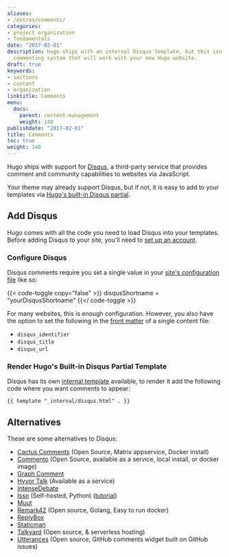 ```yaml
---
aliases:
- /extras/comments/
categories:
- project organization
- fundamentals
date: "2017-02-01"
description: Hugo ships with an internal Disqus template, but this isn't the only
  commenting system that will work with your new Hugo website.
draft: true
keywords:
- sections
- content
- organization
linktitle: Comments
menu:
  docs:
    parent: content-management
    weight: 140
publishdate: "2017-02-01"
title: Comments
toc: true
weight: 140
---
```


Hugo ships with support for [Disqus](https://disqus.com/), a third-party service that provides comment and community capabilities to websites via JavaScript.

Your theme may already support Disqus, but if not, it is easy to add to your templates via [Hugo's built-in Disqus partial][disquspartial].

## Add Disqus

Hugo comes with all the code you need to load Disqus into your templates. Before adding Disqus to your site, you'll need to [set up an account][disqussetup].

### Configure Disqus

Disqus comments require you set a single value in your [site's configuration file][configuration] like so:

{{< code-toggle copy="false" >}}
disqusShortname = "yourDisqusShortname"
{{</ code-toggle >}}

For many websites, this is enough configuration. However, you also have the option to set the following in the [front matter][] of a single content file:

* `disqus_identifier`
* `disqus_title`
* `disqus_url`

### Render Hugo's Built-in Disqus Partial Template

Disqus has its own [internal template](https://gohugo.io/templates/internal/#disqus) available, to render it add the following code where you want comments to appear:

```go-html-template
{{ template "_internal/disqus.html" . }}
```

## Alternatives

These are some alternatives to Disqus:

* [Cactus Comments](https://cactus.chat/docs/integrations/hugo/) (Open Source, Matrix appservice, Docker install)
* [Commento](https://commento.io/) (Open Source, available as a service, local install, or docker image)
* [Graph Comment](https://graphcomment.com/)
* [Hyvor Talk](https://talk.hyvor.com/) (Available as a service)
* [IntenseDebate](https://intensedebate.com/)
* [Isso](https://posativ.org/isso/) (Self-hosted, Python) ([tutorial][issotutorial])
* [Muut](https://muut.com/)
* [Remark42](https://remark42.com/) (Open source, Golang, Easy to run docker)
* [ReplyBox](https://getreplybox.com/)
* [Staticman](https://staticman.net/)
* [Talkyard](https://blog-comments.talkyard.io/) (Open source, & serverless hosting)
* [Utterances](https://utteranc.es/) (Open source, GitHub comments widget built on GitHub issues)

[configuration]: /getting-started/configuration/
[disquspartial]: /templates/internal/#disqus
[disqussetup]: https://disqus.com/profile/signup/
[forum]: https://discourse.gohugo.io
[front matter]: /content-management/front-matter/
[kaijuissue]: https://github.com/spf13/kaiju/issues/new
[issotutorial]: https://stiobhart.net/2017-02-24-isso-comments/
[partials]: /templates/partials/
[MongoDB]: https://www.mongodb.com/
[tweet]: https://twitter.com/spf13
